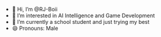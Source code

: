 - 👋 Hi, I’m @RJ-Boii
- 👀 I’m interested in AI Intelligence and Game Development
- 🌱 I’m currently a school student and just trying my best
- 😄 Pronouns: Male

<!---
RJ-Boii/RJ-Boii is a ✨ special ✨ repository because its `README.md` (this file) appears on your GitHub profile.
You can click the Preview link to take a look at your changes.
--->
